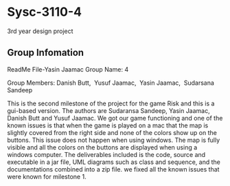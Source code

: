 # Sysc-3110-4
3rd year design project


## Group Infomation
ReadMe File-Yasin Jaamac
Group Name: 4

Group Members: Danish Butt,  Yusuf Jaamac,  Yasin Jaamac,  Sudarsana Sandeep

This is the second milestone of the project for the game Risk and this is a gui-based version. The authors are Sudaransa Sandeep, Yasin Jaamac, Danish Butt and Yusuf Jaamac. We got our game functioning and one of the known issues is that when the game is played on a mac that the map is slightly covered from the right side and none of the colors show up on the buttons. This issue does not happen when using windows. The map is fully visible and all the colors on the buttons are displayed when using a windows computer.
The deliverables included is the code, source and executable in a jar file, UML diagrams such as class and sequence, and the documentations combined into a zip file. we fixed all the known issues that were known for milestone 1.
